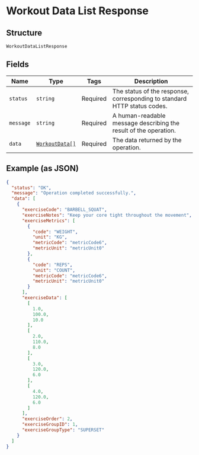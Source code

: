 
# Workout Data List Response

## Structure

`WorkoutDataListResponse`

## Fields

| Name | Type | Tags | Description |
|  --- | --- | --- | --- |
| `status` | `string` | Required | The status of the response, corresponding to standard HTTP status codes. |
| `message` | `string` | Required | A human-readable message describing the result of the operation. |
| `data` | [`WorkoutData[]`](../../doc/models/workout-data.md) | Required | The data returned by the operation. |

## Example (as JSON)

```json
{
  "status": "OK",
  "message": "Operation completed successfully.",
  "data": [
    {
      "exerciseCode": "BARBELL_SQUAT",
      "exerciseNotes": "Keep your core tight throughout the movement",
      "exerciseMetrics": [
        {
          "code": "WEIGHT",
          "unit": "KG",
          "metricCode": "metricCode6",
          "metricUnit": "metricUnit0"
        },
        {
          "code": "REPS",
          "unit": "COUNT",
          "metricCode": "metricCode6",
          "metricUnit": "metricUnit0"
        }
      ],
      "exerciseData": [
        [
          1.0,
          100.0,
          10.0
        ],
        [
          2.0,
          110.0,
          8.0
        ],
        [
          3.0,
          120.0,
          6.0
        ],
        [
          4.0,
          120.0,
          6.0
        ]
      ],
      "exerciseOrder": 2,
      "exerciseGroupID": 1,
      "exerciseGroupType": "SUPERSET"
    }
  ]
}
```


